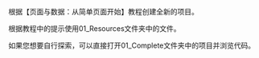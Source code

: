 根据【页面与数据：从简单页面开始】教程创建全新的项目。

根据教程中的提示使用01_Resources文件夹中的文件。

如果您想要自行探索，可以直接打开01_Complete文件夹中的项目并浏览代码。